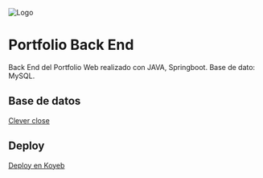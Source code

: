 ![Logo](https://i.ibb.co/gRYwLm6/logod.png)
# Portfolio Back End
Back End del Portfolio Web realizado con JAVA, Springboot. Base de dato: MySQL.

## Base de datos
[Clever close](https://console.clever-cloud.com/users/me/addons/addon_762ac233-f862-4781-9b8d-8906aeb6aa85)

## Deploy
[Deploy en Koyeb](https://backend-portfolio-florenciagalindezcasas.koyeb.app)
